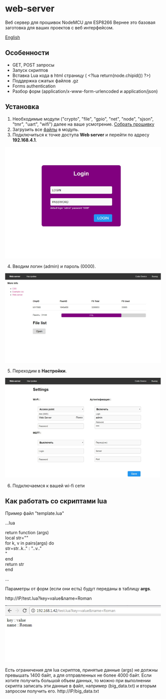 # web-server

Веб сервер для прошивок NodeMCU для ESP8266
Вернее это базовая заготовка для ваших проектов с веб интерфейсом.

[English](https://github.com/bondrogeen/web-server/blob/master/doc/en/README.md)

## Особенности

* GET, POST запросы
* Запуск скриптов
* Вставка Lua кода в html страницу ( \<?lua return(node.chipid()) ?>)
* Поддержка сжатых файлов .gz
* Forms authentication
* Разбор форм (application/x-www-form-urlencoded и application/json)

## Установка

1. Необходимые модули ("crypto", "file", "gpio", "net", "node", "sjson", "tmr", "uart", "wifi") далее на ваше усмотрение. [Собрать прошивку](https://nodemcu-build.com/)
2. Загрузить все [файлы](https://github.com/bondrogeen/web-server/tree/master/files) в модуль.
3. Подключиться к точке доступа **Web server** и перейти по адресу **192.168.4.1**.
			
![Logo](doc/image/web_server_login.jpg)
			
4. Вводим логин (admin) и пароль (0000).
			
![Logo](doc/image/web_server_index_page.jpg)
			
5. Переходим в **Настройки**.
			
![Logo](doc/image/web_server_settings_page.jpg)

6. Подключаемся к вашей wi-fi сети 

## Как работать со скриптами lua

Пример файл "template.lua"
   
...lua
   
return function (args)   
 local str=""   
 for k, v in pairs(args) do   
  str=str..k.." : "..v.."<br>"    
 end    
 return str    
end   
   
... 
   

Параметры от форм (если они есть) будут переданы в таблицу **args**.

http://IP/test.lua?key=value&name=Roman

![test.lua](doc/image/test_lua_args.jpg)

Есть ограничения для lua скриптов, принятые данные (args) не должны превышать 1400 байт, а для отправленных не более 4000 байт.
Если хотите получить большой объем данных, то можно при выполнении скрипта записать эти данные в файл, например (big_data.txt) и вторым запросом получить его.
http://IP/big_data.txt


